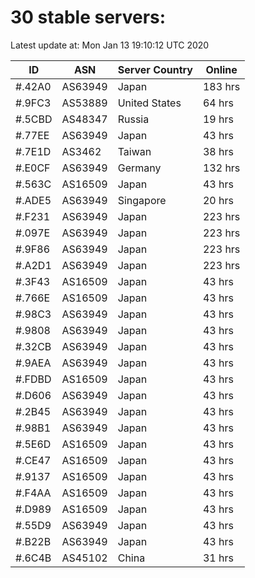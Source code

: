 # 30 stable servers:

Latest update at: Mon Jan 13 19:10:12 UTC 2020

| ID | ASN | Server Country | Online |
| -- | --- | -------------- | ------ |
| #.42A0 | AS63949 | Japan | 183 hrs |
| #.9FC3 | AS53889 | United States | 64 hrs |
| #.5CBD | AS48347 | Russia | 19 hrs |
| #.77EE | AS63949 | Japan | 43 hrs |
| #.7E1D | AS3462 | Taiwan | 38 hrs |
| #.E0CF | AS63949 | Germany | 132 hrs |
| #.563C | AS16509 | Japan | 43 hrs |
| #.ADE5 | AS63949 | Singapore | 20 hrs |
| #.F231 | AS63949 | Japan | 223 hrs |
| #.097E | AS63949 | Japan | 223 hrs |
| #.9F86 | AS63949 | Japan | 223 hrs |
| #.A2D1 | AS63949 | Japan | 223 hrs |
| #.3F43 | AS16509 | Japan | 43 hrs |
| #.766E | AS16509 | Japan | 43 hrs |
| #.98C3 | AS63949 | Japan | 43 hrs |
| #.9808 | AS63949 | Japan | 43 hrs |
| #.32CB | AS63949 | Japan | 43 hrs |
| #.9AEA | AS63949 | Japan | 43 hrs |
| #.FDBD | AS16509 | Japan | 43 hrs |
| #.D606 | AS63949 | Japan | 43 hrs |
| #.2B45 | AS63949 | Japan | 43 hrs |
| #.98B1 | AS63949 | Japan | 43 hrs |
| #.5E6D | AS16509 | Japan | 43 hrs |
| #.CE47 | AS16509 | Japan | 43 hrs |
| #.9137 | AS16509 | Japan | 43 hrs |
| #.F4AA | AS16509 | Japan | 43 hrs |
| #.D989 | AS16509 | Japan | 43 hrs |
| #.55D9 | AS63949 | Japan | 43 hrs |
| #.B22B | AS63949 | Japan | 43 hrs |
| #.6C4B | AS45102 | China | 31 hrs |

